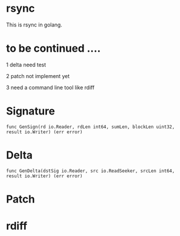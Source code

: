 # rsync

This is rsync in golang.

# to be continued ....

1 delta need test

2 patch not implement yet

3 need a command line tool like rdiff

# Signature

    func GenSign(rd io.Reader, rdLen int64, sumLen, blockLen uint32, result io.Writer) (err error)

# Delta

    func GenDelta(dstSig io.Reader, src io.ReadSeeker, srcLen int64, result io.Writer) (err error)

# Patch

# rdiff

